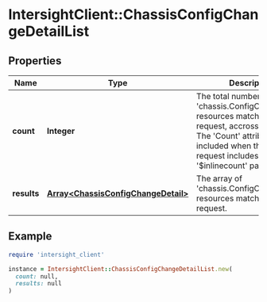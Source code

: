 # IntersightClient::ChassisConfigChangeDetailList

## Properties

| Name | Type | Description | Notes |
| ---- | ---- | ----------- | ----- |
| **count** | **Integer** | The total number of &#39;chassis.ConfigChangeDetail&#39; resources matching the request, accross all pages. The &#39;Count&#39; attribute is included when the HTTP GET request includes the &#39;$inlinecount&#39; parameter. | [optional] |
| **results** | [**Array&lt;ChassisConfigChangeDetail&gt;**](ChassisConfigChangeDetail.md) | The array of &#39;chassis.ConfigChangeDetail&#39; resources matching the request. | [optional] |

## Example

```ruby
require 'intersight_client'

instance = IntersightClient::ChassisConfigChangeDetailList.new(
  count: null,
  results: null
)
```

